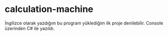 # calculation-machine
İngilizce olarak yazdığım bu program yüklediğim ilk proje denilebilir. Console üzerinden C# ile yazıldı.
